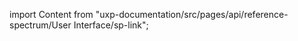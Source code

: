 
import Content from "uxp-documentation/src/pages/api/reference-spectrum/User Interface/sp-link";

<Content query="product=xd"/>

